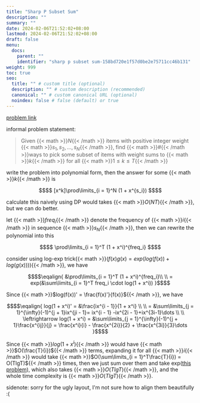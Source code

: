 ```yaml
---
title: "Sharp P Subset Sum"
description: ""
summary: ""
date: 2024-02-06T21:52:02+08:00
lastmod: 2024-02-06T21:52:02+08:00
draft: false
menu:
  docs:
    parent: ""
    identifier: "sharp p subset sum-158bd720e1f57d0be2e75711cc46b131"
weight: 999
toc: true
seo:
  title: "" # custom title (optional)
  description: "" # custom description (recommended)
  canonical: "" # custom canonical URL (optional)
  noindex: false # false (default) or true
---
```


[problem link](https://judge.yosupo.jp/problem/sharp_p_subset_sum)

informal problem statement:
> Given {{< math >}}$N${{< /math >}} items with positive integer weight {{< math >}}$s_1, s_2, \dots, s_N${{< /math >}}, find {{< math >}}$\#${{< /math >}}ways to pick some subset of items with weight sums to {{< math >}}$k${{< /math >}} for all {{< math >}}$1 \le k \le T${{< /math >}}

write the problem into polynomial form, then the answer for some {{< math >}}$k${{< /math >}} is
```math {.text-center}
$$
[x^k]\prod\limits_{i = 1}^N (1 + x^{s_i})
$$
```

calculate this naively using DP would takes {{< math >}}$O(NT)${{< /math >}}, but we can do better.

let {{< math >}}$freq_i${{< /math >}} denote the frequency of {{< math >}}$i${{< /math >}} in sequence {{< math >}}$s_N${{< /math >}}, then we can rewrite the polynomial into this
```math {.text-center}
$$
\prod\limits_{i = 1}^T (1 + x^i)^{freq_i}
$$
```

consider using log-exp trick{{< math >}}$(f(x)g(x) = exp(log(f(x)) + log(g(x))))${{< /math >}}, we have
```math {.text-center}
$$\eqalign{
&\prod\limits_{i = 1}^T (1 + x^i)^{freq_i}\\
\\
= exp(&\sum\limits_{i = 1}^T freq_i \cdot log(1 + x^i))
}$$
```

Since {{< math >}}$log(f(x))' = \frac{f(x)'}{f(x)}${{< /math >}}, we have
```math {.text-center}
$$\eqalign{
log(1 + x^i)' = &\frac{ix^{i - 1}}{1 + x^i} \\
\\
= &\sum\limits_{j = 1}^{\infty}(-1)^{j + 1}ix^{ji - 1}= ix^{i - 1} -ix^{2i - 1}+ix^{3i-1}\dots \\
\\
\leftrightarrow log(1 + x^i) = &\sum\limits_{j = 1}^{\infty}(-1)^{j + 1}\frac{x^{ij}}{j} = \frac{x^i}{i} - \frac{x^{2i}}{2} + \frac{x^{3i}}{3}\dots
}$$
```

Since {{< math >}}$log(1 + x^i)${{< /math >}} would have {{< math >}}$O(\frac{T}{i})${{< /math >}} terms, expanding it for all {{< math >}}$i${{< /math >}} would take {{< math >}}$O(\sum\limits_{i = 1}^T\frac{T}{i}) = O(TlgT)${{< /math >}} times, then we just sum over them and take exp([this problem](https://judge.yosupo.jp/problem/exp_of_formal_power_series)), which also takes {{< math >}}$O(TlgT)${{< /math >}}, and the whole time complexity is {{< math >}}$O(TlgT)${{< /math >}}.


sidenote: sorry for the ugly layout, I'm not sure how to align them beautifully :(
